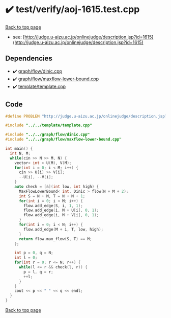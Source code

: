 <!-- mathjax config similar to math.stackexchange -->
<script type="text/javascript" async
  src="https://cdnjs.cloudflare.com/ajax/libs/mathjax/2.7.5/MathJax.js?config=TeX-MML-AM_CHTML">
</script>
<script type="text/x-mathjax-config">
  MathJax.Hub.Config({
    TeX: { equationNumbers: { autoNumber: "AMS" }},
    tex2jax: {
      inlineMath: [ ['$','$'] ],
      processEscapes: true
    },
    "HTML-CSS": { matchFontHeight: false },
    displayAlign: "left",
    displayIndent: "2em"
  });
</script>

<script type="text/javascript" src="https://cdnjs.cloudflare.com/ajax/libs/jquery/3.4.1/jquery.min.js"></script>
<script src="https://cdn.jsdelivr.net/npm/jquery-balloon-js@1.1.2/jquery.balloon.min.js" integrity="sha256-ZEYs9VrgAeNuPvs15E39OsyOJaIkXEEt10fzxJ20+2I=" crossorigin="anonymous"></script>
<script type="text/javascript" src="../../../assets/js/copy-button.js"></script>
<link rel="stylesheet" href="../../../assets/css/copy-button.css" />


# :heavy_check_mark: test/verify/aoj-1615.test.cpp


[Back to top page](../../../index.html)

* see: [http://judge.u-aizu.ac.jp/onlinejudge/description.jsp?id=1615](http://judge.u-aizu.ac.jp/onlinejudge/description.jsp?id=1615)


## Dependencies
* :heavy_check_mark: [graph/flow/dinic.cpp](../../../library/graph/flow/dinic.cpp.html)
* :heavy_check_mark: [graph/flow/maxflow-lower-bound.cpp](../../../library/graph/flow/maxflow-lower-bound.cpp.html)
* :heavy_check_mark: [template/template.cpp](../../../library/template/template.cpp.html)


## Code
```cpp
#define PROBLEM "http://judge.u-aizu.ac.jp/onlinejudge/description.jsp?id=1615"

#include "../../template/template.cpp"

#include "../../graph/flow/dinic.cpp"
#include "../../graph/flow/maxflow-lower-bound.cpp"

int main() {
  int N, M;
  while(cin >> N >> M, N) {
    vector< int > U(M), V(M);
    for(int i = 0; i < M; i++) {
      cin >> U[i] >> V[i];
      --U[i], --V[i];
    }
    auto check = [&](int low, int high) {
      MaxFlowLowerBound< int, Dinic > flow(N + M + 2);
      int S = N + M, T = N + M + 1;
      for(int i = 0; i < M; i++) {
        flow.add_edge(S, i, 1, 1);
        flow.add_edge(i, M + U[i], 0, 1);
        flow.add_edge(i, M + V[i], 0, 1);
      }
      for(int i = 0; i < N; i++) {
        flow.add_edge(M + i, T, low, high);
      }
      return flow.max_flow(S, T) == M;
    };

    int p = 0, q = N;
    int l = 0;
    for(int r = 0; r <= N; r++) {
      while(l <= r && check(l, r)) {
        p = l, q = r;
        ++l;
      }
    }
    cout << p << " " << q << endl;
  }
}

```

[Back to top page](../../../index.html)

